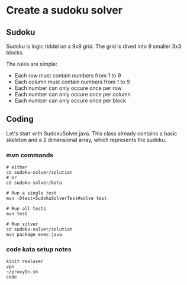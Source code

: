 # Create a sudoku solver
## Sudoku
Sudoku is logic riddel on a 9x9 grid. 
The grid is dived into 9 smaller 3x3 blocks.

The rules are simple:
- Each row must contain numbers from 1 to 9
- Each column must contain numbers from 1 to 9
- Each number can only occure once per row
- Each number can only occure once per column
- Each number can only occure once per block


## Coding
Let's start with SudokuSolver.java. This class already contains a basic skeleton and a 2 dimensional array, which represents the sudoku.

### mvn commands
```shell
# either
cd sudoku-solver/solution
# or
cd sudoku-solver/kata

# Run a single test
mvn -Dtest=SudokuSolverTest#solve test

# Run all tests
mvn test

# Run solver
cd sudoku-solver/solution
mvn package exec:java
```

### code kata setup notes
```shell
kinit realuser
vpn
~/proxyOn.sh
code
```
